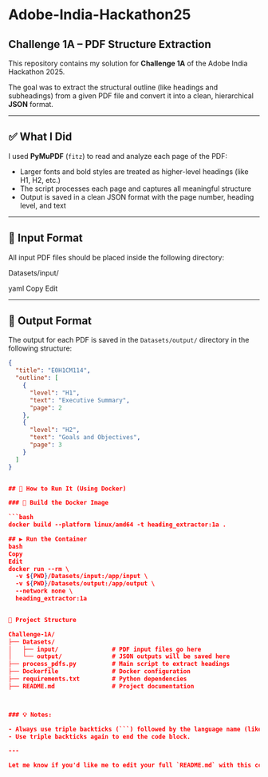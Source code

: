 # Adobe-India-Hackathon25  
## Challenge 1A – PDF Structure Extraction

This repository contains my solution for **Challenge 1A** of the Adobe India Hackathon 2025.

The goal was to extract the structural outline (like headings and subheadings) from a given PDF file and convert it into a clean, hierarchical **JSON** format.

---

## ✅ What I Did

I used **PyMuPDF** (`fitz`) to read and analyze each page of the PDF:

- Larger fonts and bold styles are treated as higher-level headings (like H1, H2, etc.)
- The script processes each page and captures all meaningful structure
- Output is saved in a clean JSON format with the page number, heading level, and text

---

## 📂 Input Format

All input PDF files should be placed inside the following directory:

Datasets/input/

yaml
Copy
Edit

---

## 🧾 Output Format

The output for each PDF is saved in the `Datasets/output/` directory in the following structure:

```json
{
  "title": "E0H1CM114",
  "outline": [
    {
      "level": "H1",
      "text": "Executive Summary",
      "page": 2
    },
    {
      "level": "H2",
      "text": "Goals and Objectives",
      "page": 3
    }
  ]
}


## 🐳 How to Run It (Using Docker)

### 🔧 Build the Docker Image

```bash
docker build --platform linux/amd64 -t heading_extractor:1a .

## ▶️ Run the Container
bash
Copy
Edit
docker run --rm \
  -v ${PWD}/Datasets/input:/app/input \
  -v ${PWD}/Datasets/output:/app/output \
  --network none \
  heading_extractor:1a


📁 Project Structure

Challenge-1A/
├── Datasets/
│   ├── input/               # PDF input files go here
│   └── output/              # JSON outputs will be saved here
├── process_pdfs.py          # Main script to extract headings
├── Dockerfile               # Docker configuration
├── requirements.txt         # Python dependencies
├── README.md                # Project documentation



### 💡 Notes:

- Always use triple backticks (```) followed by the language name (like `bash` or `plaintext`) to start code blocks.
- Use triple backticks again to end the code block.

---

Let me know if you'd like me to edit your full `README.md` with this correction and give you the final file.

